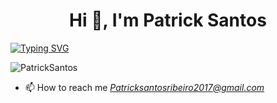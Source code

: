 

<h1 align="center">Hi 👋, I'm Patrick Santos</h1>

[![Typing SVG](https://readme-typing-svg.demolab.com/?font=Fira+Code&size=28&pause=1000&center=true&width=1200&lines=Front-end+Developer;Always+learning++new+things++)](https://git.io/typing-svg)


<p align="left"> <img src="https://komarev.com/ghpvc/?username=jonathanferreirar&label=Profile%20views&color=0e75b6&style=flat" alt="PatrickSantos" /> </p>


- 📫 How to reach me *Patricksantosribeiro2017@gmail.com*
